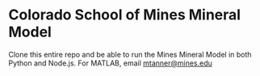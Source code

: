 # Colorado School of Mines Mineral Model

Clone this entire repo and be able to run the Mines Mineral Model in both Python and Node.js. For MATLAB, email mtanner@mines.edu
